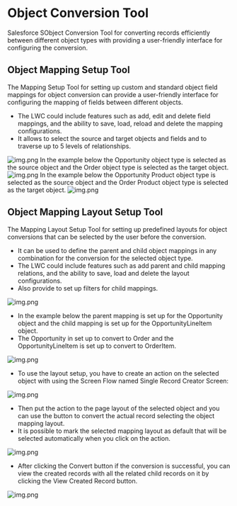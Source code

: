 # Object Conversion Tool
Salesforce SObject Conversion Tool for converting records efficiently between different object types with providing a user-friendly interface for configuring the conversion.
## Object Mapping Setup Tool
The Mapping Setup Tool for setting up custom and standard 
object field mappings for object conversion can provide a user-friendly interface
for configuring the mapping of fields between different objects.

- The LWC could include features such as add, edit and delete field mappings, 
and the ability to save, load, reload and delete the mapping configurations.
- It allows to select the source and target objects and fields and to traverse up to 5 levels of relationships.

![img.png](./documentation/images/mapping_setup_empty.png)
In the example below the Opportunity object type is selected as the source object and the Order object type is selected as the target object.
![img.png](./documentation/images/mapping_setup_loaded_1.png)
In the example below the Opportunity Product object type is selected as the source object and the Order Product object type is selected as the target object.
![img.png](./documentation/images/mapping_setup_loaded_2.png)

## Object Mapping Layout Setup Tool
The Mapping Layout Setup Tool for setting up predefined layouts for object conversions that can be selected by the user before the conversion.
- It can be used to define the parent and child object mappings in any combination for the conversion for the selected object type.
- The LWC could include features such as add parent and child mapping relations, and the ability to save, load and delete the layout configurations. 
- Also provide to set up filters for child mappings.

![img.png](./documentation/images/mapping_layout_setup_empty.png)

- In the example below the parent mapping is set up for the Opportunity object and the child mapping is set up for the OpportunityLineItem object.
- The Opportunity in set up to convert to Order and the OpportunityLineItem is set up to convert to OrderItem.

![img.png](./documentation/images/layout_setup_tool_loaded.png)

- To use the layout setup, you have to create an action on the selected object with using the Screen Flow named Single Record Creator Screen:

![img.png ](./documentation/images/setup_create_record_button.png)

- Then put the action to the page layout of the selected object and you can use the button to convert the actual record selecting the object mapping layout.
- It is possible to mark the selected mapping layout as default that will be selected automatically when you click on the action.

![img.png ](./documentation/images/screen_flow_to_convert.png)

- After clicking the Convert button if the conversion is successful, you can view the created records with all the related child records on it by clicking the View Created Record button.

![img.png ](./documentation/images/screen_flow_to_convert_success.png)
